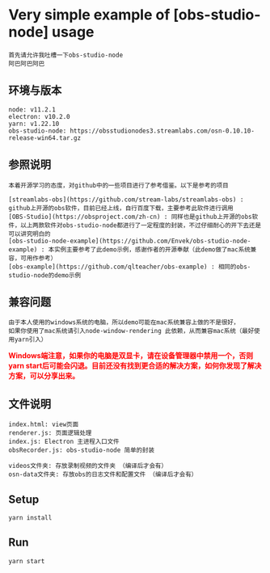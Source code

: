 
# Very simple example of [obs-studio-node] usage
```
首先请允许我吐槽一下obs-studio-node 
阿巴阿巴阿巴 
```

## 环境与版本
```
node: v11.2.1
electron: v10.2.0
yarn: v1.22.10
obs-studio-node: https://obsstudionodes3.streamlabs.com/osn-0.10.10-release-win64.tar.gz
```

## 参照说明
```
本着开源学习的态度，对github中的一些项目进行了参考借鉴。以下是参考的项目

[streamlabs-obs](https://github.com/stream-labs/streamlabs-obs) : github上开源的obs软件，目前已经上线，自行百度下载，主要参考此软件进行调用
[OBS-Studio](https://obsproject.com/zh-cn) : 同样也是github上开源的obs软件，以上两款软件对obs-studio-node都进行了一定程度的封装，不过仔细耐心的开下去还是可以讲究明白的
[obs-studio-node-example](https://github.com/Envek/obs-studio-node-example) : 本实例主要参考了此demo示例，感谢作者的开源奉献（此demo做了mac系统兼容，可用作参考）
[obs-example](https://github.com/qlteacher/obs-example) : 相同的obs-studio-node的demo示例
```

## 兼容问题
```
由于本人使用的windows系统的电脑，所以demo可能在mac系统兼容上做的不是很好，
如果你使用了mac系统请引入node-window-rendering 此依赖，从而兼容mac系统（最好使用yarn引入）
```
  
**<font color=#FF0000 >Windows端注意，如果你的电脑是双显卡，请在设备管理器中禁用一个，否则yarn start后可能会闪退。目前还没有找到更合适的解决方案，如何你发现了解决方案，可以分享出来。</font>**
  
## 文件说明
```
index.html: view页面
renderer.js: 页面逻辑处理
index.js: Electron 主进程入口文件
obsRecorder.js: obs-studio-node 简单的封装

videos文件夹: 存放录制视频的文件夹 （编译后才会有）
osn-data文件夹: 存放obs的日志文件和配置文件 （编译后才会有）
```

## Setup

```
yarn install
```

## Run

```
yarn start
```

